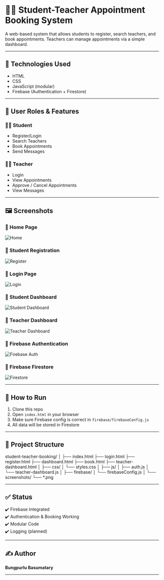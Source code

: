 # 👨‍🏫 Student-Teacher Appointment Booking System

A web-based system that allows students to register, search teachers, and book appointments. Teachers can manage appointments via a simple dashboard.

---

## 🚀 Technologies Used
- HTML
- CSS
- JavaScript (modular)
- Firebase (Authentication + Firestore)

---

## 🔐 User Roles & Features

### 👨‍🎓 Student
- Register/Login
- Search Teachers
- Book Appointments
- Send Messages

### 👩‍🏫 Teacher
- Login
- View Appointments
- Approve / Cancel Appointments
- View Messages

---

## 🖼️ Screenshots

### 🔹 Home Page
![Home](screenshots/home-page.png)

### 🔹 Student Registration
![Register](screenshots/register.png)

### 🔹 Login Page
![Login](screenshots/login.png)

### 🔹 Student Dashboard
![Student Dashboard](screenshots/student-dashboard.png)

### 🔹 Teacher Dashboard
![Teacher Dashboard](screenshots/teacher-dashboard.png)

### 🔹 Firebase Authentication
![Firebase Auth](screenshots/firebase-auth.png)

### 🔹 Firebase Firestore
![Firestore](screenshots/firebase-firestore.png)

---

## 🔧 How to Run

1. Clone this repo  
2. Open `index.html` in your browser  
3. Make sure Firebase config is correct in `firebase/firebaseConfig.js`  
4. All data will be stored in Firestore

---

## 📁 Project Structure
student-teacher-booking/
│
├── index.html
├── login.html
├── register.html
├── dashboard.html
├── book.html
├── teacher-dashboard.html
│
├── css/
│ └── styles.css
│
├── js/
│ ├── auth.js
│ └── teacher-dashboard.js
│
├── firebase/
│ └── firebaseConfig.js
│
└── screenshots/
└── *.png

---

## ✅ Status
✔️ Firebase Integrated  
✔️ Authentication & Booking Working  
✔️ Modular Code  
✔️ Logging (planned)

---

## ✍️ Author
**Bungpurlu Basumatary**

---


